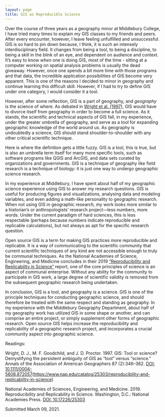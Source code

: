 ```yaml
---
layout: page
title: GIS as Reproducible Science
---
```


Over the course of three years as a geography minor at Middlebury College, I have tried many times to explain my GIS classes to my friends and peers. After every encounter, however, I leave feeling unfulfilled and unsuccessful. GIS is so hard to pin down because, I think, it is such an intensely interdisciplinary field. It changes from being a tool, to being a discipline, to being a skill in the blink of an eye, and dependent on audience and context. It’s easy to know *when* one is doing GIS, most of the time - sitting at a computer working on spatial analysis problems is usually the dead giveaway. However, once one spends a bit more time with those programs and that data, the incredible application possibilities of GIS become very apparent. This is one of the reasons I decided to minor in geography and continue learning this difficult skill. However, if I had to try to define GIS under one category, I would consider it a tool.

However, after some reflection, GIS is a part of geography, and *geography* is the science of where. As debated in [Wright et al. (1997)](https://www.tandfonline.com/doi/pdf/10.1111/0004-5608.872057?needAccess=true), GIS would have to divorce itself from geography in order to become a full science. As it stands, the scientific and technical aspects of GIS fall, in my experience, under the greater umbrella of geography, and serve as a tool for expanding geographic knowledge of the world around us. As geography is undoubtedly a science, GIS should stand shoulder-to-shoulder with any other critical scientific technique.

Here is where the definition gets a little fuzzy. GIS is a tool, this is true, but is also an umbrella term itself for many more specific tools, such as software programs like QGIS and ArcGIS, and data sets curated by organizations and governments. GIS is a technique of geography like field research is a technique of biology: it is just one way to undergo geographic science research.

In my experience at Middlebury, I have spent about half of my geographic science experience using GIS to answer my research questions. GIS is useful for producing figures and visualizations, analysing data and modeling variables, and even adding a math-like personality to geographic research. When not using GIS in geographic research, my work looks more similar to a historian’s or anthropologists’ research project—less numbers, more words. Under the current paradigm of hard sciences, this is less respectable (perhaps because numbers indicate reproducible and replicable calculations), but not always as apt for the specific research question.

Open source GIS is a term for making GIS practices more reproducible and replicable. It is a way of communicating to the scientific community that current scientific techniques of any kind are not accessible enough to truly be communal techniques. As the National Academies of Science, Engineering, and Medicine concludes in their 2019 [“Reproducibility and Replicability in Science”](https://www.nap.edu/catalog/25303/reproducibility-and-replicability-in-science) report, one of the core principles of science is an aspect of communal enterprise. Without any ability for the community to participate in GIS work, a large degree of scientific validity is removed from the subsequent geographic research being undertaken.

In conclusion, GIS is a tool, and geography is a science. GIS is one of the principle techniques for conducting geographic science, and should therefore be treated with the same respect and standing as geography. In my experience with the Middlebury Geography Department, about half of my geography work has utilized GIS in some shape or another, and can comprise an entire project, or simply supplement other forms of geographic research. Open source GIS helps increase the reproducibility and replicability of a geographic research project, and incorporates a crucial community aspect into geographic science.

Readings:

Wright, D. J., M. F. Goodchild, and J. D. Proctor. 1997. GIS: Tool or science? Demystifying the persistent ambiguity of GIS as “tool” versus “science.” Annals of the Association of American Geographers 87 (2):346–362. [DOI: 10.1111/0004-5608.872057](https://www.tandfonline.com/doi/pdf/10.1111/0004-5608.872057?needAccess=true)(https://www.nap.edu/catalog/25303/reproducibility-and-replicability-in-science)

National Academies of Sciences, Engineering, and Medicine. 2019. Reproducibility and Replicability in Science. Washington, D.C.: National Academies Press. [DOI: 10.17226/25303](https://www.nap.edu/catalog/25303/reproducibility-and-replicability-in-science)

Submitted March 09, 2021.
